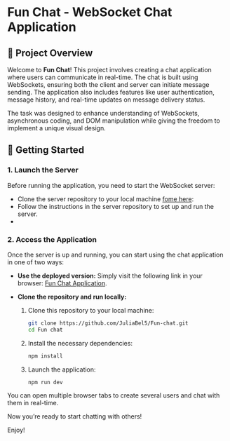 # Fun Chat - WebSocket Chat Application

## 📜 Project Overview

Welcome to **Fun Chat**! This project involves creating a chat application where users can communicate in real-time. 
The chat is built using WebSockets, ensuring both the client and server can initiate message sending. 
The application also includes features like user authentication, message history, and real-time updates on message delivery status.

The task was designed to enhance understanding of WebSockets, asynchronous coding, and DOM manipulation while giving the freedom to implement a unique visual design.

## 🚀 Getting Started

### 1. Launch the Server

Before running the application, you need to start the WebSocket server:

- Clone the server repository to your local machine [fome here](https://github.com/rolling-scopes-school/fun-chat-server.git):
- Follow the instructions in the server repository to set up and run the server.
- 
### 2. Access the Application

Once the server is up and running, you can start using the chat application in one of two ways:

- **Use the deployed version:** Simply visit the following link in your browser: [Fun Chat Application](https://mrrrchat-juliabel5.netlify.app/login). 

- **Clone the repository and run locally:**
  1. Clone this repository to your local machine:
     ```bash
     git clone https://github.com/JuliaBel5/Fun-chat.git
     cd Fun chat
     ```

  2. Install the necessary dependencies:
     ```bash
     npm install
     ```

  3. Launch the application:
     ```bash
     npm run dev
     ```

You can open multiple browser tabs to create several users and chat with them in real-time.

Now you’re ready to start chatting with others!

Enjoy!

 
